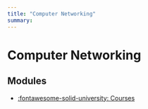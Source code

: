 ```yaml
---
title: "Computer Networking"
summary:
---
```


Computer Networking
===

Modules
---

- [:fontawesome-solid-university: Courses](courses/index.md)
